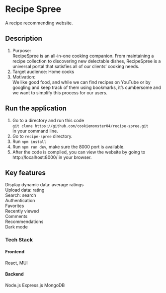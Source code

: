 # Recipe Spree
A recipe recommending website.
## Description
1. Purpose:   
RecipeSpree is an all-in-one cooking companion. From maintaining a recipe collection to discovering new delectable dishes, RecipeSpree is a universal portal that satisfies all of our clients’ cooking needs. 
2. Target audience: Home cooks
3. Motivation:  
We like good food, and while we can find recipes on YouTube or by googling and keep track of them using bookmarks, it’s cumbersome and we want to simplify this process for our users. 
## Run the application
1. Go to a directory and run this code   
`git clone https://github.com/cookiemonster04/recipe-spree.git`  
in your command line.
2. Go to `recipe-spree` directory.
3. Run `npm install`
4. Run `npm run dev`, make sure the 8000 port is available.
5. After the code is compiled, you can view the website by going to http://localhost:8000/ in your browser. 

## Key features
Display dynamic data: average ratings  
Upload data: rating  
Search: search  
Authentication  
Favorites  
Recently viewed  
Comments  
Recommendations  
Dark mode  
### Tech Stack
#### Frontend
React, MUI
#### Backend
Node.js Express.js MongoDB

